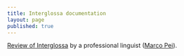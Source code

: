 ```yaml
---
title: Interglossa documentation
layout: page
published: true
---
```



[Review of Interglossa](interglossa/mario-a-pei-s-review-hogben) by a professional linguist ([Marco Pei](https://en.wikipedia.org/wiki/Mario_Pei)).